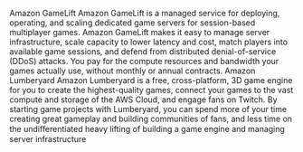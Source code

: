 Amazon GameLift
Amazon GameLift is a managed service for deploying, operating, and scaling dedicated game servers
for session-based multiplayer games. Amazon GameLift makes it easy to manage server infrastructure,
scale capacity to lower latency and cost, match players into available game sessions, and defend from
distributed denial-of-service (DDoS) attacks. You pay for the compute resources and bandwidth your
games actually use, without monthly or annual contracts.
Amazon Lumberyard
Amazon Lumberyard is a free, cross-platform, 3D game engine for you to create the highest-quality
games, connect your games to the vast compute and storage of the AWS Cloud, and engage fans on
Twitch. By starting game projects with Lumberyard, you can spend more of your time creating great
gameplay and building communities of fans, and less time on the undiﬀerentiated heavy lifting of
building a game engine and managing server infrastructure
